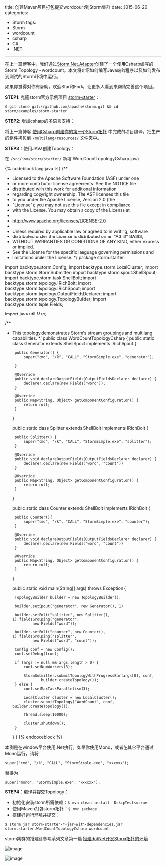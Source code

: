 title: 创建Maven项目打包提交wordcount到Storm集群
date: 2015-06-20
categories: 
- Storm
tags:
- Storm
- wordcount
- csharp
- C#
- .NET

---

 在上一篇博客中，我们通过[Storm.Net.Adapter](https://github.com/ziyunhx/storm-net-adapter "Storm.Net.Adapter")创建了一个使用Csharp编写的Storm Topology - wordcount。本文将介绍如何编写Java端的程序以及如何发布到测试的Storm环境中运行。

<!--more-->
 如果你觉得对你有帮助，欢迎Star和Fork，让更多人看到来帮助完善这个项目。

 **STEP1**: 克隆storm官方示例项目 [storm-starter](https://github.com/apache/storm/tree/master/examples/storm-starter)：
 
 ````
 $ git clone git://github.com/apache/storm.git && cd storm/examples/storm-starter
 ````
 
 **STEP2**: 增加csharp的多语言支持：
 
 将上一篇博客 [使用Csharp创建你的第一个Storm拓扑](https://www.tnidea.com/you-first-csharp-storm-topology.html "使用Csharp创建你的第一个Storm拓扑") 中完成的项目编译，把生产的组件拷贝到 `/multilang/resources/` 文件夹中。
 
 **STEP3**：使用JAVA创建Topology：

 在 `/src/jvm/storm/starter/` 新增 WordCountTopologyCsharp.java

{% codeblock lang:java %}
/**
 * Licensed to the Apache Software Foundation (ASF) under one
 * or more contributor license agreements.  See the NOTICE file
 * distributed with this work for additional information
 * regarding copyright ownership.  The ASF licenses this file
 * to you under the Apache License, Version 2.0 (the
 * "License"); you may not use this file except in compliance
 * with the License.  You may obtain a copy of the License at
 *
 * http://www.apache.org/licenses/LICENSE-2.0
 *
 * Unless required by applicable law or agreed to in writing, software
 * distributed under the License is distributed on an "AS IS" BASIS,
 * WITHOUT WARRANTIES OR CONDITIONS OF ANY KIND, either express or implied.
 * See the License for the specific language governing permissions and
 * limitations under the License.
 */
package storm.starter;

import backtype.storm.Config;
import backtype.storm.LocalCluster;
import backtype.storm.StormSubmitter;
import backtype.storm.spout.ShellSpout;
import backtype.storm.task.ShellBolt;
import backtype.storm.topology.IRichBolt;
import backtype.storm.topology.IRichSpout;
import backtype.storm.topology.OutputFieldsDeclarer;
import backtype.storm.topology.TopologyBuilder;
import backtype.storm.tuple.Fields;

import java.util.Map;

/**
 * This topology demonstrates Storm's stream groupings and multilang capabilities.
 */
public class WordCountTopologyCsharp {
	public static class Generator extends ShellSpout implements IRichSpout {

		public Generator() {
			super("cmd", "/k", "CALL", "StormSimple.exe", "generator");
			
		}

		@Override
		public void declareOutputFields(OutputFieldsDeclarer declarer) {
			declarer.declare(new Fields("word"));
		}

		@Override
		public Map<String, Object> getComponentConfiguration() {
			return null;
		}
	}	
	
	public static class Splitter extends ShellBolt implements IRichBolt {

		public Splitter() {
			super("cmd", "/k", "CALL", "StormSimple.exe", "splitter");
		}

		@Override
		public void declareOutputFields(OutputFieldsDeclarer declarer) {
			declarer.declare(new Fields("word", "count"));
		}

		@Override
		public Map<String, Object> getComponentConfiguration() {
			return null;
		}
	}
	
	public static class Counter extends ShellBolt implements IRichBolt {
		
		public Counter(){
			super("cmd", "/k", "CALL", "StormSimple.exe", "counter");
		}
		
		@Override
		public void declareOutputFields(OutputFieldsDeclarer declarer) {
			declarer.declare(new Fields("word", "count"));
		}

		@Override
		public Map<String, Object> getComponentConfiguration() {
			return null;
		}
	}
	

	public static void main(String[] args) throws Exception {

		TopologyBuilder builder = new TopologyBuilder();

		builder.setSpout("generator", new Generator(), 1);

		builder.setBolt("splitter", new Splitter(), 1).fieldsGrouping("generator",
				new Fields("word"));
		
		builder.setBolt("counter", new Counter(), 1).fieldsGrouping("splitter",
				new Fields("word", "count"));

		Config conf = new Config();
		conf.setDebug(true);

		if (args != null && args.length > 0) {
			conf.setNumWorkers(3);

			StormSubmitter.submitTopologyWithProgressBar(args[0], conf,
					builder.createTopology());
		} else {
			conf.setMaxTaskParallelism(3);

			LocalCluster cluster = new LocalCluster();
			cluster.submitTopology("WordCount", conf, builder.createTopology());

			Thread.sleep(10000);

			cluster.shutdown();
		}
	}
}
{% endcodeblock %}

本例是在window平台使用.Net执行，如果你使用Mono，或者在其它平台通过Mono运行，请将 

`super("cmd", "/k", "CALL", "StormSimple.exe", "xxxxxx");` 

替换为 

`super("mono", "StormSimple.exe", "xxxxxx");` 


 **STEP4**：编译并提交Topology：
 
 - 初始化安装storm所需依赖：`$ mvn clean install -DskipTests=true`
 - 使用Maven打包storm拓扑：`$ mvn package`
 - 搭建好运行环境并提交：

 `$ storm jar storm-starter-*-jar-with-dependencies.jar storm.starter.WordCountTopologyCsharp wordcount`

 storm集群的搭建请参考系列文章第一篇 [搭建dotNet开发Storm拓扑的环境](https://www.tnidea.com/deploy-storm-environment.html "搭建dotNet开发Storm拓扑的环境")
 
 ![image](https://www.tnidea.com/media/image/storm-3-01.png)
 
 ![image](https://www.tnidea.com/media/image/storm-3-02.png)

